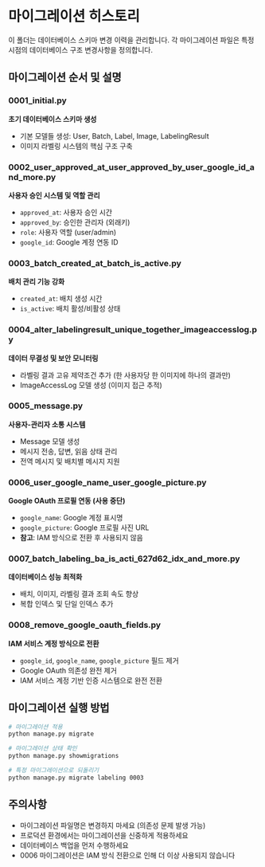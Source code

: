 # 마이그레이션 히스토리

이 폴더는 데이터베이스 스키마 변경 이력을 관리합니다. 각 마이그레이션 파일은 특정 시점의 데이터베이스 구조 변경사항을 정의합니다.

## 마이그레이션 순서 및 설명

### 0001_initial.py
**초기 데이터베이스 스키마 생성**
- 기본 모델들 생성: User, Batch, Label, Image, LabelingResult
- 이미지 라벨링 시스템의 핵심 구조 구축

### 0002_user_approved_at_user_approved_by_user_google_id_and_more.py
**사용자 승인 시스템 및 역할 관리**
- `approved_at`: 사용자 승인 시간
- `approved_by`: 승인한 관리자 (외래키)
- `role`: 사용자 역할 (user/admin)
- `google_id`: Google 계정 연동 ID

### 0003_batch_created_at_batch_is_active.py
**배치 관리 기능 강화**
- `created_at`: 배치 생성 시간
- `is_active`: 배치 활성/비활성 상태

### 0004_alter_labelingresult_unique_together_imageaccesslog.py
**데이터 무결성 및 보안 모니터링**
- 라벨링 결과 고유 제약조건 추가 (한 사용자당 한 이미지에 하나의 결과만)
- ImageAccessLog 모델 생성 (이미지 접근 추적)

### 0005_message.py
**사용자-관리자 소통 시스템**
- Message 모델 생성
- 메시지 전송, 답변, 읽음 상태 관리
- 전역 메시지 및 배치별 메시지 지원

### 0006_user_google_name_user_google_picture.py
**Google OAuth 프로필 연동 (사용 중단)**
- `google_name`: Google 계정 표시명
- `google_picture`: Google 프로필 사진 URL
- **참고**: IAM 방식으로 전환 후 사용되지 않음

### 0007_batch_labeling_ba_is_acti_627d62_idx_and_more.py
**데이터베이스 성능 최적화**
- 배치, 이미지, 라벨링 결과 조회 속도 향상
- 복합 인덱스 및 단일 인덱스 추가

### 0008_remove_google_oauth_fields.py
**IAM 서비스 계정 방식으로 전환**
- `google_id`, `google_name`, `google_picture` 필드 제거
- Google OAuth 의존성 완전 제거
- IAM 서비스 계정 기반 인증 시스템으로 완전 전환

## 마이그레이션 실행 방법

```bash
# 마이그레이션 적용
python manage.py migrate

# 마이그레이션 상태 확인
python manage.py showmigrations

# 특정 마이그레이션으로 되돌리기
python manage.py migrate labeling 0003
```

## 주의사항

- 마이그레이션 파일명은 변경하지 마세요 (의존성 문제 발생 가능)
- 프로덕션 환경에서는 마이그레이션을 신중하게 적용하세요
- 데이터베이스 백업을 먼저 수행하세요
- 0006 마이그레이션은 IAM 방식 전환으로 인해 더 이상 사용되지 않습니다 